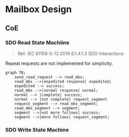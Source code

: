 # Mailbox Design

## CoE

### SDO Read State Machiine

> Ref: IEC 61158-5-12:2019 6.1.4.1.3 SDO Interactions

Repeat requests are not implemented for simplicity.

```mermaid
graph TB;
    send_read_request --> read_mbx;
    read_mbx -->|expedited response| expedited;
    expedited --> success;
    read_mbx -->|normal response| normal;
    normal --> |complete| success;
    normal --> |not complete| request_segment
    request_segment --> read_mbx_segment;
    read_mbx_segment --> segment;
    segment -->|not more follows| success;
    segment -->|more follows| request_segment; 
```

### SDO Write State Machine
